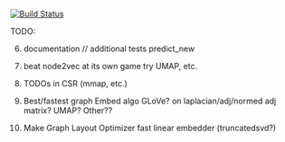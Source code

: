 [![Build Status](https://travis-ci.com/VHRanger/CSRGraph.svg?branch=master)](https://travis-ci.com/VHRanger/CSRGraph)


TODO:

6) documentation // additional tests
    predict_new

5) beat node2vec at its own game
    try UMAP, etc.

5) TODOs in CSR (mmap, etc.)

6) Best/fastest graph Embed algo
     GLoVe?
        on laplacian/adj/normed adj matrix?
     UMAP?
     Other??

3) Make Graph Layout Optimizer
    fast linear embedder (truncatedsvd?)
